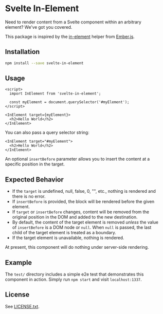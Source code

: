 Svelte In-Element
=================

Need to render content from a Svelte component within an arbitrary element?  We've got you covered.

This package is inspired by the [in-element](https://github.com/emberjs/ember.js/blob/48112f90e6d5e21ac5da9a1d539148fbd91a16ff/packages/%40ember/-internals/glimmer/lib/syntax/in-element.ts) helper from [Ember.js](https://emberjs.com).


## Installation

```sh
npm install --save svelte-in-element
```


## Usage

```svelte
<script>
  import InElement from 'svelte-in-element';

  const myElement = document.querySelector('#myElement');
</script>

<InElement target={myElement}>
  <h2>Hello World</h2>
</InElement>
```

You can also pass a query selector string:

```svelte
<InElement target="#myElement">
  <h2>Hello World</h2>
</InElement>
```

An optional `insertBefore` parameter allows you to insert the content at a specific position in the target.


## Expected Behavior

- If the `target` is undefined, null, false, 0, "", etc., nothing is rendered and there is no error.
- If `insertBefore` is provided, the block will be rendered before the given element.
- If `target` or `insertBefore` changes, content will be removed from the original position in the DOM and added to the new destination.
- By default, the content of the target element is removed *unless* the value of `insertBefore` is a DOM node or `null`.  When `null` is passed, the last child of the target element is treated as a boundary.
- If the target element is unavailable, nothing is rendered.

At present, this component will do nothing under server-side rendering.


## Example

The `test/` directory includes a simple e2e test that demonstrates this component in action.  Simply run `npm start` and visit `localhost:1337`.


## License

See [LICENSE.txt](LICENSE.txt).
